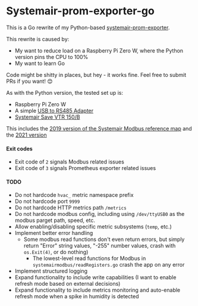 # Systemair-prom-exporter-go

This is a Go rewrite of my Python-based [systemair-prom-exporter](https://gitlab.com/pabaisa/systemair-prom-exporter).

This rewrite is caused by:
- My want to reduce load on a Raspberry Pi Zero W, where the Python version pins the CPU to 100%
- My want to learn Go

Code might be shitty in places, but hey - it works fine. Feel free to submit PRs if you want! 😊 

As with the Python version, the tested set up is:
- Raspberry Pi Zero W
- A simple [USB to RS485 Adapter](https://web.archive.org/web/20180424082558/http://www.dx.com/p/usb-to-rs485-adapter-black-green-296620)
- [Systemair Save VTR 150/B](https://www.systemair.com/en/p/save-vtr-150-b-l-1000w-396937)

This includes the [2019 version of the Systemair Modbus reference map](https://shop.systemair.com/upload/assets/SAVE_MODBUS_VARIABLE_LIST_20190116__REV__29_.PDF) and the [2021 version](https://shop.systemair.com/upload/assets/SAVE_MODBUS_VARIABLE_LIST_20210301_REV36.PDF)

#### Exit codes

- Exit code of `2` signals Modbus related issues
- Exit code of `3` signals Prometheus exporter related issues

#### TODO

- Do not hardcode `hvac_` metric namespace prefix
- Do not hardcode port `9999`
- Do not hardcode HTTP metrics path `/metrics`
- Do not hardcode modbus config, including using `/dev/ttyUSB0` as the modbus parget path, speed, etc.
- Allow enabling/disabling specific metric subsystems (`temp`, etc.)
- Implement better error handling
   - Some modbus read functions don't even return errors, but simply return "Error" string values, "-255" number values, crash with `os.Exit(4)`, or do nothing)
	 - The lowest-level read functions for Modbus in `systemairmodbus/readRegisters.go` crash the app on any error
- Implement structured logging
- Expand functionality to include write capabilities (I want to enable refresh mode based on external decisions)
- Expand functionality to include metrics monitoring and auto-enable refresh mode when a spike in humidity is detected